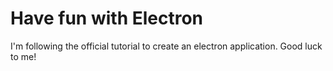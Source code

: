 # Have fun with Electron

I'm following the official tutorial to create an electron application. Good luck to me!

